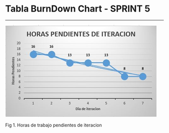 
# Tabla BurnDown Chart - SPRINT 5
*** 

![Grafico de tiempo de trabajo realizado](https://raw.githubusercontent.com/PLATYPUSCO007/CrediHogAR-Backend/master/Iteraciones/Iteracion%205/Imagenes/TablaBurndDownChart.JPG)

Fig 1. Horas de trabajo pendientes de iteracion


